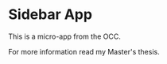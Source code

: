 # **Sidebar App**

This is a micro-app from the OCC.

For more information read my Master's thesis.
